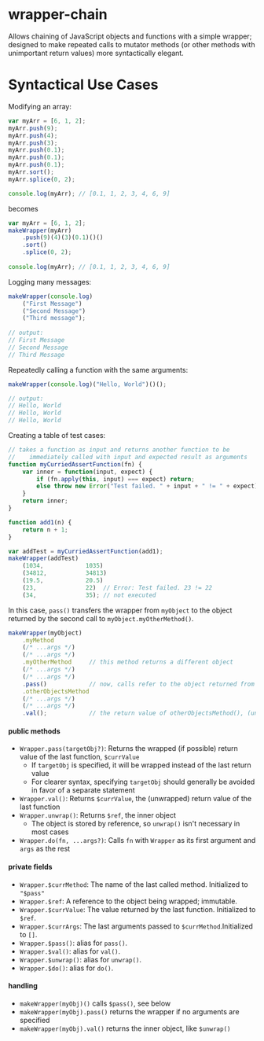 # wrapper-chain

Allows chaining of JavaScript objects and functions with a simple wrapper; designed to make repeated calls to mutator methods (or other methods with unimportant return values) more syntactically elegant.

# Syntactical Use Cases
Modifying an array:
```javascript
var myArr = [6, 1, 2];
myArr.push(9);
myArr.push(4);
myArr.push(3);
myArr.push(0.1);
myArr.push(0.1);
myArr.push(0.1);
myArr.sort();
myArr.splice(0, 2);

console.log(myArr); // [0.1, 1, 2, 3, 4, 6, 9]
```
becomes
```javascript
var myArr = [6, 1, 2];
makeWrapper(myArr)
    .push(9)(4)(3)(0.1)()()
    .sort()
    .splice(0, 2);
    
console.log(myArr); // [0.1, 1, 2, 3, 4, 6, 9]
```
Logging many messages:
```javascript
makeWrapper(console.log)
    ("First Message")
    ("Second Message")
    ("Third message");
    
// output:
// First Message
// Second Message
// Third Message
```
Repeatedly calling a function with the same arguments:
```javascript
makeWrapper(console.log)("Hello, World")()();

// output:
// Hello, World
// Hello, World
// Hello, World
```
Creating a table of test cases:
```javascript
// takes a function as input and returns another function to be 
//    immediately called with input and expected result as arguments
function myCurriedAssertFunction(fn) {
    var inner = function(input, expect) {
        if (fn.apply(this, input) === expect) return;
        else throw new Error("Test failed. " + input + " != " + expect);
    }
    return inner;
}

function add1(n) {
    return n + 1;
}

var addTest = myCurriedAssertFunction(add1);
makeWrapper(addTest)
    (1034,            1035)
    (34812,           34813)
    (19.5,            20.5)
    (23,              22)  // Error: Test failed. 23 != 22
    (34,              35); // not executed
```
In this case, `pass()` transfers the wrapper from `myObject` to the object returned by the second call to `myObject.myOtherMethod()`.
```javascript
makeWrapper(myObject)
    .myMethod
    (/* ...args */)
    (/* ...args */)
    .myOtherMethod     // this method returns a different object
    (/* ...args */)
    (/* ...args */)
    .pass()            // now, calls refer to the object returned from myOtherMethod()
    .otherObjectsMethod     
    (/* ...args */)
    (/* ...args */)
    .val();            // the return value of otherObjectsMethod(), (unwrapped)
```
#### public methods
- `Wrapper.pass(targetObj?)`: Returns the wrapped (if possible) return value of the last function, `$currValue`
  - If `targetObj` is specified, it will be wrapped instead of the last return value 
  - For clearer syntax, specifying `targetObj` should generally be avoided in favor of a separate statement
- `Wrapper.val()`: Returns `$currValue`, the (unwrapped) return value of the last function
- `Wrapper.unwrap()`: Returns `$ref`, the inner object
  - The object is stored by reference, so `unwrap()` isn't necessary in most cases
- `Wrapper.do(fn, ...args?)`: Calls `fn` with `Wrapper` as its first argument and `args` as the rest
#### private fields
- `Wrapper.$currMethod`: The name of the last called method. Initialized to `"$pass"`                 
- `Wrapper.$ref`: A reference to the object being wrapped; immutable.
- `Wrapper.$currValue`: The value returned by the last function. Initialized to `$ref`.
- `Wrapper.$currArgs`: The last arguments passed to `$currMethod`.Initialized to `[]`.
- `Wrapper.$pass()`: alias for `pass()`.
- `Wrapper.$val()`: alias for `val()`.
- `Wrapper.$unwrap()`: alias for `unwrap()`.
- `Wrapper.$do()`: alias for `do()`.
#### handling 
- `makeWrapper(myObj)()` calls `$pass()`, see below
- `makeWrapper(myObj).pass()` returns the wrapper if no arguments are specified
- `makeWrapper(myObj).val()` returns the inner object, like `$unwrap()`
